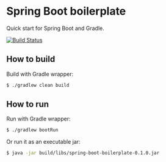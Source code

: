 
# Spring Boot boilerplate
 
Quick start for Spring Boot and Gradle.

[![Build Status](https://travis-ci.org/cristiangreco/spring-boot-boilerplate.svg?branch=master)](https://travis-ci.org/cristiangreco/spring-boot-boilerplate)

## How to build

Build with Gradle wrapper:

```sh
$ ./gradlew clean build
```

## How to run

Run with Gradle wrapper:

```sh
$ ./gradlew bootRun
```

Or run it as an executable jar:

```sh
$ java -jar build/libs/spring-boot-boilerplate-0.1.0.jar
```
